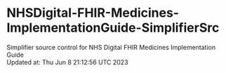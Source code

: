 # NHSDigital-FHIR-Medicines-ImplementationGuide-SimplifierSrc  
Simplifier source control for NHS Digital FHIR Medicines Implementation Guide  
Updated at: Thu Jun  8 21:12:56 UTC 2023
